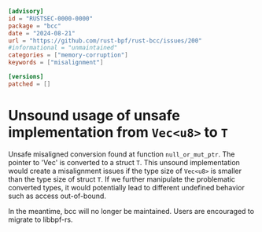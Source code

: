 ```toml
[advisory]
id = "RUSTSEC-0000-0000"
package = "bcc"
date = "2024-08-21"
url = "https://github.com/rust-bpf/rust-bcc/issues/200"
#informational = "unmaintained"
categories = ["memory-corruption"]
keywords = ["misalignment"]

[versions]
patched = []
```

# Unsound usage of unsafe implementation from `Vec<u8>` to `T`

Unsafe misaligned conversion found at function `null_or_mut_ptr`. The pointer to 'Vec<u8>' is converted to a struct `T`. This unsound implementation would create a misalignment issues if the type size of `Vec<u8>` is smaller than the type size of struct `T`.
If we further manipulate the problematic converted types, it would potentially lead to different undefined behavior such as access out-of-bound.

In the meantime, bcc will no longer be maintained. Users are encouraged to migrate to libbpf-rs.